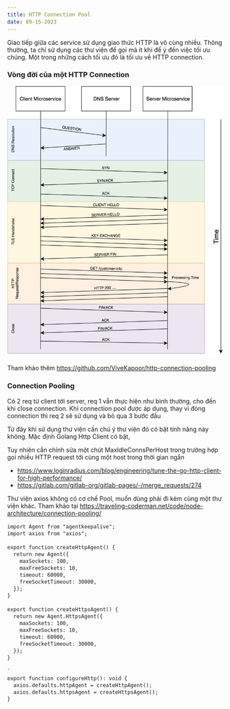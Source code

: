 ```yaml
---
title: HTTP Connection Pool
date: 09-15-2023
---
```

Giao tiếp giữa các service sử dụng giao thức HTTP là vô cùng nhiều. Thông thường, ta chỉ sử dụng các thư viện để gọi mà ít khi để ý đến việc tối ưu chúng. Một trong những cách tối ưu đó là tối ưu về HTTP connection.

### Vòng đời của một HTTP Connection

![HTTP Connection Lifecycle](https://raw.githubusercontent.com/ViveKapoor/http-connection-pooling/main/HTTP-Connection-Lifecycle.png)

Tham khảo thêm https://github.com/ViveKapoor/http-connection-pooling

### Connection Pooling
Có 2 req từ client tới server, req 1 vẫn thực hiện như bình thường, cho đến khi close connection. Khi connection pool được áp dụng, thay vì đóng connection thì req 2 sẽ sử dụng và bỏ qua 3 bước đầu

Từ đây khi sử dụng thư viện cần chú ý thư viện đó có bật tính năng này không. Mặc định Golang Http Client có bật, 

Tuy nhiên cần chỉnh sửa một chút MaxIdleConnsPerHost trong trường hợp gọi nhiều HTTP request tới cùng một host trong thời gian ngắn

- https://www.loginradius.com/blog/engineering/tune-the-go-http-client-for-high-performance/
- https://gitlab.com/gitlab-org/gitlab-pages/-/merge_requests/274

Thư viện axios không có cơ chế Pool, muốn dùng phải đi kèm cùng một thư viện khác. Tham khảo tại https://traveling-coderman.net/code/node-architecture/connection-pooling/
```
import Agent from "agentkeepalive";
import axios from "axios";

export function createHttpAgent() {
  return new Agent({
    maxSockets: 100,
    maxFreeSockets: 10,
    timeout: 60000,
    freeSocketTimeout: 30000,
  });
}

export function createHttpsAgent() {
  return new Agent.HttpsAgent({
    maxSockets: 100,
    maxFreeSockets: 10,
    timeout: 60000,
    freeSocketTimeout: 30000,
  });
}

`
export function configureHttp(): void {
  axios.defaults.httpAgent = createHttpAgent();
  axios.defaults.httpsAgent = createHttpsAgent();
}
```
